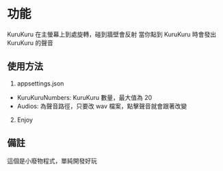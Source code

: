 # 功能
KuruKuru 在主螢幕上到處旋轉，碰到牆壁會反射
當你點到 KuruKuru 時會發出 KuruKuru 的聲音

## 使用方法

1. appsettings.json 
  * KuruKuruNumbers: KuruKuru 數量，最大值為 20
  * Audios: 為聲音路徑，只要改 wav 檔案，點擊聲音就會跟著改變
2. Enjoy
 
## 備註
這個是小廢物程式，單純開發好玩
